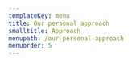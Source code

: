 ```yaml
---
templateKey: menu
title: Our personal approach
smalltitle: Approach
menupath: /our-personal-approach
menuorder: 5
---
```


